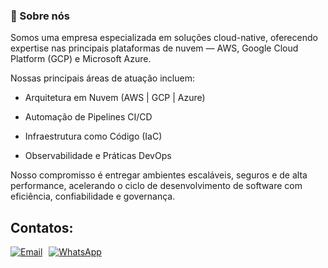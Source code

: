 ### 👋 Sobre nós

Somos uma empresa especializada em soluções cloud-native, oferecendo expertise nas principais plataformas de nuvem — AWS, Google Cloud Platform (GCP) e Microsoft Azure.

Nossas principais áreas de atuação incluem:

- Arquitetura em Nuvem (AWS | GCP | Azure)

- Automação de Pipelines CI/CD

- Infraestrutura como Código (IaC)

- Observabilidade e Práticas DevOps

Nosso compromisso é entregar ambientes escaláveis, seguros e de alta performance, acelerando o ciclo de desenvolvimento de software com eficiência, confiabilidade e governança.

## Contatos:
<div style="display: flex; gap: 10px; flex-wrap: wrap; align-items: center;">
  <a href="mailto:rafael@rbntecnologia.com" target="_blank">
    <img src="https://img.shields.io/badge/Email-000000?style=for-the-badge&logo=maildotru&logoColor=white" alt="Email" />
  </a>

  <a href="https://wa.me/5511962141493" target="_blank">
    <img loading="lazy" src="https://img.shields.io/badge/WhatsApp-25D366?style=for-the-badge&logo=whatsapp&logoColor=white" alt="WhatsApp" />
  </a>
</div>
